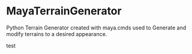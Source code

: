 # MayaTerrainGenerator
Python Terrain Generator created with maya.cmds used to Generate and modify terrains to a desired appearance.


test
